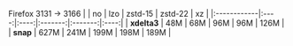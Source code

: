 Firefox 3131 -> 3166
|             |  no  |  lzo | zstd-15 | zstd-22 |  xz  |
|:------------|:----:|:----:|:-------:|:-------:|:----:|
| **xdelta3** |  48M |  68M |    96M  |    96M  | 126M |
| **snap**    | 627M | 241M |   199M  |   198M  | 189M |
